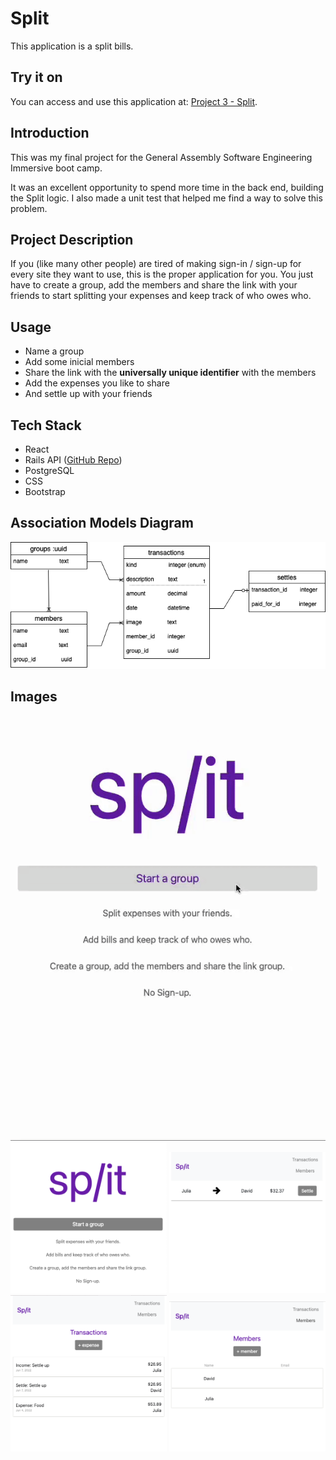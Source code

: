 # Split
This application is a split bills.

## Try it on
You can access and use this application at: [Project 3 - Split](https://split-project3.netlify.app).

## Introduction
This was my final project for the General Assembly Software Engineering Immersive boot camp.

It was an excellent opportunity to spend more time in the back end, building the Split logic. I also made a unit test that helped me find a way to solve this problem.

## Project Description
If you (like many other people) are tired of making sign-in / sign-up for every site they want to use, this is the proper application for you. You just have to create a group, add the members and share the link with your friends to start splitting your expenses and keep track of who owes who.

## Usage
* Name a group
* Add some inicial members
* Share the link with the **universally unique identifier** with the members
* Add the expenses you like to share
* And settle up with your friends

## Tech Stack
* React
* Rails API ([GitHub Repo](https://github.com/jaqueelizandro/split-bill_server))
* PostgreSQL
* CSS
* Bootstrap

## Association Models Diagram
![association](./public/diagram.png)

## Images
![gif](./public/gif.gif)
<img src="./public/home.png" width="250" />
<img src="./public/dashboard.png" width="250" />
<img src="./public/transaction.png" width="250" />
<img src="./public/members.png" width="250" />


